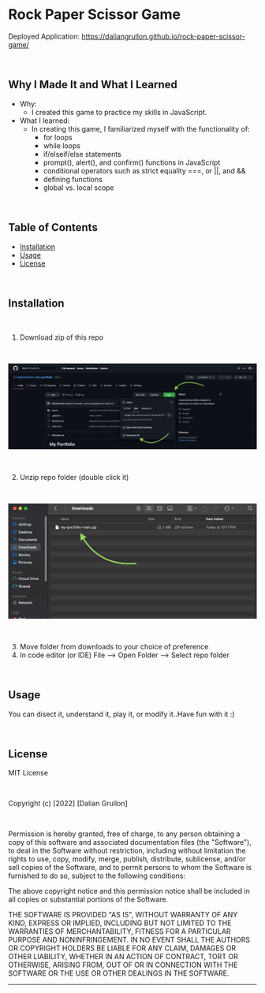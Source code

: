 # Rock Paper Scissor Game

Deployed Application: https://daliangrullon.github.io/rock-paper-scissor-game/

<br>

## Why I Made It and What I Learned

- Why:
    - I created this game to practice my skills in JavaScript.
- What I learned:
    - In creating this game, I familiarized myself with the functionality of:
        - for loops
        - while loops
        - if/elseif/else statements
        - prompt(), alert(), and confirm() functions in JavaScript
        - conditional operators such as strict equality ===, or ||, and &&
        - defining functions
        - global vs. local scope

<br>

## Table of Contents

- [Installation](#installation)
- [Usage](#usage)
- [License](#license)

<br>

## Installation

<br>

1. Download zip of this repo

<br>

![](./assets/images/installation-1.png)

<br>

2. Unzip repo folder (double click it)

<br>

![](./assets/images/installation-2.png)

<br>

3. Move folder from downloads to your choice of preference
4. In code editor (or IDE) File --> Open Folder --> Select repo folder

<br>

## Usage

You can disect it, understand it, play it, or modify it..Have fun with it :)

<br>

## License

MIT License

<br>

Copyright (c) [2022] [Dalian Grullon]

<br>

Permission is hereby granted, free of charge, to any person obtaining a copy of this software and associated documentation files (the "Software"), to deal in the Software without restriction, including without limitation the rights to use, copy, modify, merge, publish, distribute, sublicense, and/or sell copies of the Software, and to permit persons to whom the Software is furnished to do so, subject to the following conditions:

The above copyright notice and this permission notice shall be included in all copies or substantial portions of the Software.

THE SOFTWARE IS PROVIDED "AS IS", WITHOUT WARRANTY OF ANY KIND, EXPRESS OR IMPLIED, INCLUDING BUT NOT LIMITED TO THE WARRANTIES OF MERCHANTABILITY, FITNESS FOR A PARTICULAR PURPOSE AND NONINFRINGEMENT. IN NO EVENT SHALL THE AUTHORS OR COPYRIGHT HOLDERS BE LIABLE FOR ANY CLAIM, DAMAGES OR OTHER LIABILITY, WHETHER IN AN ACTION OF CONTRACT, TORT OR OTHERWISE, ARISING FROM, OUT OF OR IN CONNECTION WITH THE SOFTWARE OR THE USE OR OTHER DEALINGS IN THE SOFTWARE.

---

